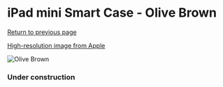 # iPad mini Smart Case - Olive Brown

[Return to previous page](/ipad_mini)

[High-resolution image from Apple](https://store.storeimages.cdn-apple.com/8756/as-images.apple.com/is/MGMN2?wid=4500&hei=4500&fmt=png)

<div style="width: 384px"><img src="/everysource/MGMN2.png" alt="Olive Brown"></div>

### Under construction
